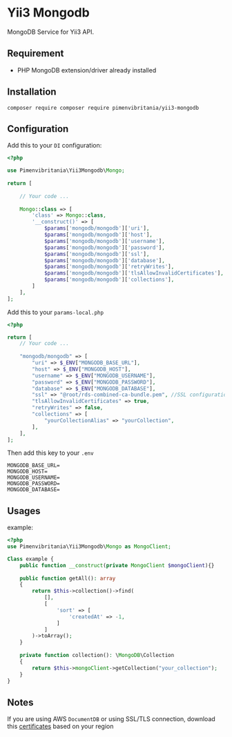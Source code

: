 # Yii3 Mongodb
MongoDB Service for Yii3 API.
## Requirement
- PHP MongoDB extension/driver already installed 
## Installation
```shell
composer require composer require pimenvibritania/yii3-mongodb
```
## Configuration
Add this to your `DI` configuration:
```php
<?php

use Pimenvibritania\Yii3Mongodb\Mongo; 
    
return [
   
    // Your code ...
   
    Mongo::class => [
        'class' => Mongo::class,
        '__construct()' => [
            $params['mongodb/mongodb']['uri'],
            $params['mongodb/mongodb']['host'],
            $params['mongodb/mongodb']['username'],
            $params['mongodb/mongodb']['password'],
            $params['mongodb/mongodb']['ssl'],
            $params['mongodb/mongodb']['database'],
            $params['mongodb/mongodb']['retryWrites'],
            $params['mongodb/mongodb']['tlsAllowInvalidCertificates'],
            $params['mongodb/mongodb']['collections'],
        ]
    ],
];
```
Add this to your `params-local.php`
```php
<?php

return [
    // Your code ...
    
    "mongodb/mongodb" => [
        "uri" => $_ENV["MONGODB_BASE_URL"],
        "host" => $_ENV["MONGODB_HOST"],
        "username" => $_ENV["MONGODB_USERNAME"],
        "password" => $_ENV["MONGODB_PASSWORD"],
        "database" => $_ENV["MONGODB_DATABASE"],
        "ssl" => "@root/rds-combined-ca-bundle.pem", //SSL configuration path if needed
        "tlsAllowInvalidCertificates" => true,
        "retryWrites" => false,
        "collections" => [
            "yourCollectionAlias" => "yourCollection",
        ],
    ],
];

```
Then add this key to your `.env`

```dotenv
MONGODB_BASE_URL=
MONGODB_HOST=
MONGODB_USERNAME=
MONGODB_PASSWORD=
MONGODB_DATABASE=
```

## Usages
example:
```php
<?php
use Pimenvibritania\Yii3Mongodb\Mongo as MongoClient; 

Class example {
    public function __construct(private MongoClient $mongoClient){}
    
    public function getAll(): array
    {
        return $this->collection()->find(
            [],
            [
                'sort' => [
                    'createdAt' => -1,
                ]
            ]
        )->toArray();
    }
    
    private function collection(): \MongoDB\Collection
    {
        return $this->mongoClient->getCollection("your_collection");
    }
}
```

## Notes
If you are using AWS `DocumentDB` or using SSL/TLS connection, download this [certificates](https://docs.aws.amazon.com/AmazonRDS/latest/UserGuide/UsingWithRDS.SSL.html#:~:text=RDS%20Proxy.-,Certificate%20bundles%20for%20AWS%20Regions,-To%20get%20a) based on your region
